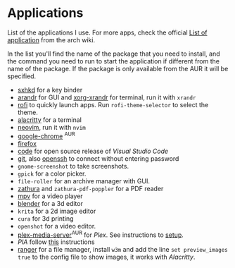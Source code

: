 # Applications
List of the applications I use. For more apps, check the official [List of application](https://wiki.archlinux.org/index.php/List_of_applications) from the arch wiki.

In the list you'll find the name of the package that you need to install, and the command you need to run to start the application if different from the name of the package. If the package is only available from the AUR it will be specified.

- [sxhkd](https://wiki.archlinux.org/index.php/Sxhkd) for a key binder
- [arandr](https://wiki.archlinux.org/index.php/Multihead#Configuration_using_arandr) for GUI and [xorg-xrandr](https://wiki.archlinux.org/index.php/Xrandr) for terminal, run it with `xrandr`
- [rofi](https://wiki.archlinux.org/index.php/Rofi) to quickly launch apps. Run `rofi-theme-selector` to select the theme.
- [alacritty](https://wiki.archlinux.org/index.php/Alacritty) for a terminal
- [neovim](https://wiki.archlinux.org/index.php/Neovim), run it with `nvim`
- [google-chrome](https://wiki.archlinux.org/index.php/Chromium) <sup>AUR</sup>
- [firefox](https://wiki.archlinux.org/index.php/Firefox)
- [code](https://wiki.archlinux.org/index.php/Visual_Studio_Code) for open source release of *Visual Studio Code*
- [git](https://wiki.archlinux.org/index.php/Git), also [openssh]() to connect without entering password
- `gnome-screenshot` to take screenshots.
- `gpick` for a color picker.
- `file-roller` for an archive manager with GUI.
- [zathura](https://wiki.archlinux.org/index.php/Zathura) and `zathura-pdf-poppler` for a PDF reader
- [mpv](https://wiki.archlinux.org/index.php/Mpv) for a video player
- [blender](https://wiki.archlinux.org/index.php/Blender) for a 3d editor
- `krita` for a 2d image editor
- `cura` for 3d printing
- `openshot` for a video editor. 
- [plex-media-server](https://wiki.archlinux.org/index.php/Plex)<sup>AUR</sup> for *Plex*. See instructions to [setup](https://wiki.archlinux.org/index.php/Plex#Setup).
- *PIA* follow [this](https://wiki.archlinux.org/index.php/Private_Internet_Access#Official_installation_script) instructions
- [ranger](https://wiki.archlinux.org/index.php/Ranger) for a file manager, install `w3m` and add the line `set preview_images true` to the config file to show images, it works with *Alacritty*.
